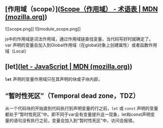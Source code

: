 ## [作用域（scope）]([Scope（作用域） - 术语表 | MDN (mozilla.org)](https://developer.mozilla.org/zh-CN/docs/Glossary/Scope))

![[scope.png]]
![[module_scope.png]]

js中的作用域是词法作用域，通过作用域链查找变量，当代码写好时就确定了。
var 声明的变量会加入到Global作用域（在global对象上创建属性）或者函数作用域（Local）

## [let]([let - JavaScript | MDN (mozilla.org)](https://developer.mozilla.org/zh-CN/docs/Web/JavaScript/Reference/Statements/let))
**`let`** 声明的变量作用域只在其声明的块或子块内部，

## “暂时性死区”（Temporal dead zone，TDZ）
从一个代码块的开始直到代码执行到声明变量的行之前，`let` 或 `const` 声明的变量都处于“暂时性死区”中。即不同于var会有变量提升这一现象，let和const声明变量的语句没有执行之前，变量会加入到“暂时性死区”中，访问会报错。
